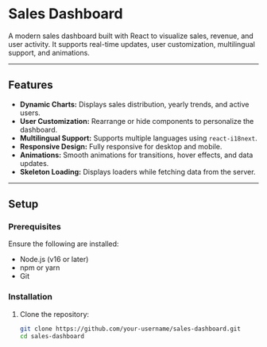 # Sales Dashboard

A modern sales dashboard built with React to visualize sales, revenue, and user activity. It supports real-time updates, user customization, multilingual support, and animations.

---

## Features
- **Dynamic Charts:** Displays sales distribution, yearly trends, and active users.
- **User Customization:** Rearrange or hide components to personalize the dashboard.
- **Multilingual Support:** Supports multiple languages using `react-i18next`.
- **Responsive Design:** Fully responsive for desktop and mobile.
- **Animations:** Smooth animations for transitions, hover effects, and data updates.
- **Skeleton Loading:** Displays loaders while fetching data from the server.

---

## Setup

### Prerequisites
Ensure the following are installed:
- Node.js (v16 or later)
- npm or yarn
- Git

### Installation
1. Clone the repository:
   ```bash
   git clone https://github.com/your-username/sales-dashboard.git
   cd sales-dashboard

